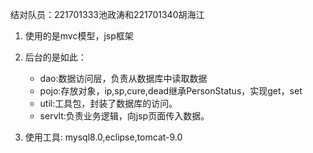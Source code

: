 结对队员：221701333池政涛和221701340胡海江

1. 使用的是mvc模型，jsp框架
2. 后台的是如此：
 
    + dao:数据访问层，负责从数据库中读取数据
	+ pojo:存放对象，ip,sp,cure,dead继承PersonStatus，实现get，set
	+ util:工具包，封装了数据库的访问。
	+ servlt:负责业务逻辑，向jsp页面传入数据。
3. 使用工具:
	mysql8.0,eclipse,tomcat-9.0